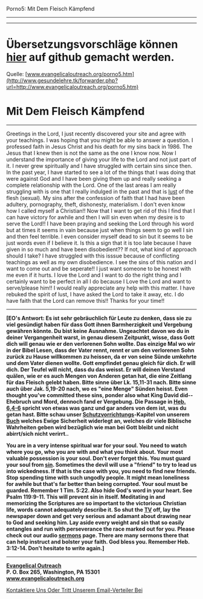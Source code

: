 <!--t Porno5: Mit Dem Fleisch Kämpfend - in Arbeit (30% übersetzt) t-->
<!--d Pornografiesucht, Pornografie, Porno, Sucht, Süchtig, Pornografiesüchtig, Freiheit von Pornografiesucht, Freiheit von Pornografie, Begierde, Begierden, Lust, Geil, Wollust, Schmutzige Gedanken, Freiheit von Schmutzigen Gedanken d-->

Porno5: Mit Dem Fleisch Kämpfend

- - - 
- - -

# Übersetzungsvorschläge können [hier](https://github.com/gesundelehre/gesundelehre_translate/blob/master/content/static/pornografiesucht/porno5.md) auf github gemacht werden.

Quelle: [www.evangelicaloutreach.org/porno5.htm](http://www.gesundelehre.tk/forwarder.php?url=http://www.evangelicaloutreach.org/porno5.htm)

# Mit Dem Fleisch Kämpfend

* * *

Greetings in the Lord, I just recently discovered your site and agree with your teachings. I was hoping that you might be able to answer a question. I professed faith in Jesus Christ and his death for my sins back in 1986\. The Jesus that I knew then is not the same as the one I know now. Now I understand the importance of giving your life to the Lord and not just part of it. I never grew spiritually and I have struggled with certain sins since then. In the past year, I have started to see a lot of the things that I was doing that were against God and I have been giving them up and really seeking a complete relationship with the Lord. One of the last areas I am really struggling with is one that I really indulged in the past and that is [lust](http://www.gesundelehre.tk/forwarder.php?url=http://www.evangelicaloutreach.org/lust.html) of the flesh (sexual). My sins after the confession of faith that I had have been adultery, pornography, theft, dishonesty, materialism. I don't even know how I called myself a Christian!! Now that I want to get rid of this I find that I can have victory for awhile and then I will sin even when my desire is to serve the Lord!! I have been praying and seeking the Lord through his word but at times it seems in vain because just when things seem to go well I sin and then feel terrible. I even consider myself dead to sin but it seems to be just words even if I believe it. Is this a sign that it is too late because I have given in so much and have been disobedient?? If not, what kind of approach should I take? I have struggled with this isssue because of conflicting teachings as well as my own disobedience. I see the sins of this nation and I want to come out and be seperate!! I just want someone to be honest with me even if it hurts. I love the Lord and I want to do the right thing and I certainly want to be perfect in all I do because I Love the Lord and want to serve/please him!! I would really appreciate any help with this matter. I have rebuked the spirit of lust, I have asked the Lord to take it away, etc. I do have faith that the Lord can remove this!! Thanks for your time!!

* * *

**[EO's Antwort: Es ist sehr gebräuchlich für Leute zu denken, dass sie zu viel gesündigt haben für dass Gott ihnen Barmherzigkeit und Vergebung gewähren könnte. Du bist keine Ausnahme. Ungeachtet davon wo du in deiner Vergangenheit warst, in genau diesem Zeitpunkt, wisse, dass Gott dich will genau wie er den verlorenen Sohn wollte. Das einzige Mal wo wir in der Bibel Lesen, dass der Vater rennt, rennt er um den verlorenen Sohn zurück zu Hause willkommen zu heissen, da er von seine Sünde umkehrte und dem Vater dienen wollte. Gott empfindet genau gleich für dich. Er will dich. Der Teufel will nicht, dass du das weisst. Er will deinen Verstand quälen, wie er es auch Mengen von Anderen getan hat, die eine Zeitlang für das Fleisch gelebt haben. Bitte sinne über Lk. 15,11-31 nach. Bitte sinne auch über Jak. 5,19-20 nach, wo es "eine Menge" Sünden heisst. Even thought you've committed these sins, ponder also what King David did--Ehebruch und Mord, dennoch fand er Vergebung. Die Passage in [Heb. 6,4-6](http://www.gesundelehre.tk/forwarder.php?url=http://www.evangelicaloutreach.org/hebrews.htm) spricht von etwas was ganz und gar anders von dem ist, was du getan hast. Bitte schau unser [Schutzvorrichtungs](http://www.gesundelehre.tk/forwarder.php?url=http://www.evangelicaloutreach.org/safegard.html)-Kapitel von unserem [Buch](http://www.gesundelehre.tk/forwarder.php?url=http://www.evangelicaloutreach.org/dan-corner-the-believers-conditional-security.html) welches Ewige Sicherheit widerlegt an, welches dir viele Biblische Wahrheiten geben wird bezüglich wie man bei Gott bleibt und nicht abirrt/sich nicht verirrt..**

**You are in a very intense spiritual war for your soul. You need to watch where you go, who you are with and what you think about. Your most valuable possession is your soul. Don't ever forget this. You must guard your soul from [sin](http://www.gesundelehre.tk/forwarder.php?url=http://www.evangelicaloutreach.org/sin.html). Sometimes the devil will use a "friend" to try to lead us into wickedness. If that is the case with you, you need to find new friends. Stop spending time with such ungodly people. It might mean loneliness for awhile but that's far better than being corrupted. Your soul must be guarded. Remember 1 Tim. 5:22\. Also hide God's word in your heart. See Psalm 119:9-11\. This will prevent sin in itself. Meditating in and memorizing the Scriptures are so important to the victorious Christian life, words cannot adequately describe it. So shut the [TV](http://www.gesundelehre.tk/forwarder.php?url=http://www.evangelicaloutreach.org/tv.htm) off, lay the newspaper down and get very serious and adamant about drawing near to God and seeking him. Lay aside every weight and sin that so easily entangles and run with perseverance the race marked out for you. Please check out our audio [sermons](http://www.gesundelehre.tk/forwarder.php?url=http://www.evangelicaloutreach.org/sermons.html) page. There are many sermons there that can help instruct and bolster your faith. God bless you. Remember Heb. 3:12-14\. Don't hesitate to write again.]**

* * *

**[Evangelical Outreach](http://www.gesundelehre.tk/forwarder.php?url=http://www.evangelicaloutreach.org/index.html)**  
**P. O. Box 265, Washington, PA 15301**  
**www.evangelicaloutreach.org**

[Kontaktiere Uns Oder Tritt Unserem Email-Verteiler Bei](http://www.gesundelehre.tk/forwarder.php?url=http://www.evangelicaloutreach.org/contact.html)